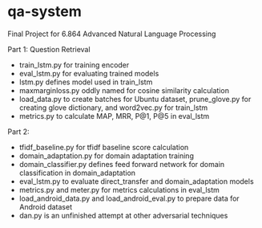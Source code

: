 # qa-system
Final Project for 6.864 Advanced Natural Language Processing

Part 1: Question Retrieval
- train_lstm.py for training encoder
- eval_lstm.py for evaluating trained models
- lstm.py defines model used in train_lstm
- maxmarginloss.py oddly named for cosine similarity calculation
- load_data.py to create batches for Ubuntu dataset, prune_glove.py for creating glove dictionary, and word2vec.py for train_lstm
- metrics.py to calculate MAP, MRR, P@1, P@5 in eval_lstm

Part 2:
- tfidf_baseline.py for tfidf baseline score calculation
- domain_adaptation.py for domain adaptation training
- domain_classifier.py defines feed forward network for domain classification in domain_adaptation
- eval_lstm.py to evaluate direct_transfer and domain_adaptation models
- metrics.py and meter.py for metrics calculations in eval_lstm
- load_android_data.py and load_android_eval.py to prepare data for Android dataset
- dan.py is an unfinished attempt at other adversarial techniques